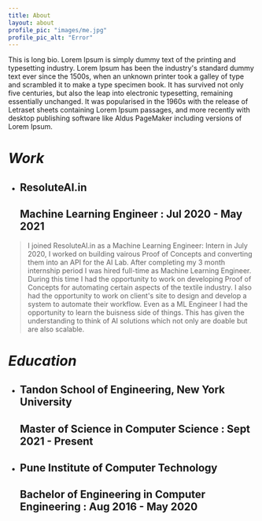 ```yaml
---
title: About
layout: about
profile_pic: "images/me.jpg"
profile_pic_alt: "Error"
---
```


This is long bio.
Lorem Ipsum is simply dummy text of the printing and typesetting industry. Lorem Ipsum has been the industry's standard dummy text ever since the 1500s, when an unknown printer took a galley of type and scrambled it to make a type specimen book. It has survived not only five centuries, but also the leap into electronic typesetting, remaining essentially unchanged. It was popularised in the 1960s with the release of Letraset sheets containing Lorem Ipsum passages, and more recently with desktop publishing software like Aldus PageMaker including versions of Lorem Ipsum.

# ***Work***

- ## ResoluteAI.in
    ## Machine Learning Engineer : Jul 2020 - May 2021

> I joined ResoluteAI.in as a Machine Learning Engineer: Intern in July 2020, I worked on building vairous Proof of Concepts and converting them into an API for  the AI Lab. After completing my 3 month internship period I was hired full-time as Machine Learning Engineer. During this time I had the opportunity to work on developing Proof of Concepts for automating certain aspects of the textile industry. I also had the opportunity to work on client's site to design and develop a system to automate their workflow. Even as a ML Engineer I had the opportunity to learn the buisness side of things. This has given the understanding to think of AI solutions which not only are doable but are also scalable.

# ***Education***

- ## Tandon School of Engineering, New York University
    ## Master of Science in Computer Science : Sept 2021 - Present

- ## Pune Institute of Computer Technology
    ## Bachelor of Engineering in Computer Engineering : Aug 2016 - May 2020
